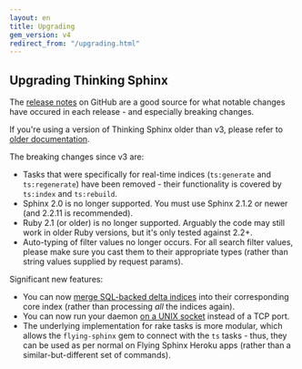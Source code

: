 ```yaml
---
layout: en
title: Upgrading
gem_version: v4
redirect_from: "/upgrading.html"
---
```


## Upgrading Thinking Sphinx

The [release notes](https://github.com/pat/thinking-sphinx/releases) on GitHub are a good source for what notable changes have occured in each release - and especially breaking changes.

If you're using a version of Thinking Sphinx older than v3, please refer to [older documentation](../v3/upgrading.html).

The breaking changes since v3 are:

* Tasks that were specifically for real-time indices (`ts:generate` and `ts:regenerate`) have been removed - their functionality is covered by `ts:index` and `ts:rebuild`.
* Sphinx 2.0 is no longer supported. You must use Sphinx 2.1.2 or newer (and 2.2.11 is recommended).
* Ruby 2.1 (or older) is no longer supported. Arguably the code may still work in older Ruby versions, but it's only tested against 2.2+.
* Auto-typing of filter values no longer occurs. For all search filter values, please make sure you cast them to their appropriate types (rather than string values supplied by request params).

Significant new features:

* You can now [merge SQL-backed delta indices](deltas.html#merging-delta-indices) into their corresponding core index (rather than processing _all_ the indices again).
* You can now run your daemon [on a UNIX socket](advanced_config.html#hosting-via-a-unix-socket) instead of a TCP port.
* The underlying implementation for rake tasks is more modular, which allows the `flying-sphinx` gem to connect with the `ts` tasks - thus, they can be used as per normal on Flying Sphinx Heroku apps (rather than a similar-but-different set of commands).
